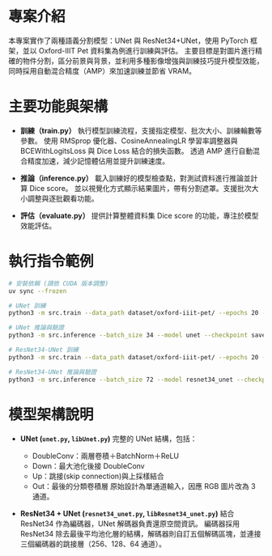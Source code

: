 # 專案介紹

本專案實作了兩種語義分割模型：UNet 與 ResNet34+UNet，使用 PyTorch 框架，並以 Oxford-IIIT Pet 資料集為例進行訓練與評估。
主要目標是對圖片進行精確的物件分割，區分前景與背景，並利用多種影像增強與訓練技巧提升模型效能，同時採用自動混合精度（AMP）來加速訓練並節省 VRAM。

# 主要功能與架構

* **訓練（train.py）**
  執行模型訓練流程，支援指定模型、批次大小、訓練輪數等參數。
  使用 RMSprop 優化器、CosineAnnealingLR 學習率調整器與 BCEWithLogitsLoss 與 Dice Loss 結合的損失函數。
  透過 AMP 進行自動混合精度加速，減少記憶體佔用並提升訓練速度。

* **推論（inference.py）**
  載入訓練好的模型檢查點，對測試資料進行推論並計算 Dice score。
  並以視覺化方式顯示結果圖片，帶有分割遮罩。支援批次大小調整與逐批觀看功能。

* **評估（evaluate.py）**
  提供計算整體資料集 Dice score 的功能，專注於模型效能評估。

# 執行指令範例

```bash
# 安裝依賴 (請依 CUDA 版本調整)
uv sync --frozen

# UNet 訓練
python3 -m src.train --data_path dataset/oxford-iiit-pet/ --epochs 20 --batch_size 34 --model unet --random-seed 42

# UNet 推論與驗證
python3 -m src.inference --batch_size 34 --model unet --checkpoint saved_models/UNet_20.pt

# ResNet34-UNet 訓練
python3 -m src.train --data_path dataset/oxford-iiit-pet/ --epochs 20 --batch_size 72 --model resnet34_unet --random-seed 100

# ResNet34-UNet 推論與驗證
python3 -m src.inference --batch_size 72 --model resnet34_unet --checkpoint saved_models/ResNet_20.pt
```

# 模型架構說明

* **UNet (`unet.py`, `libUnet.py`)**
  完整的 UNet 結構，包括：

  * DoubleConv：兩層卷積＋BatchNorm＋ReLU
  * Down：最大池化後接 DoubleConv
  * Up：跳接(skip connection)與上採樣結合
  * Out：最後的分類卷積層
    原始設計為單通道輸入，因應 RGB 圖片改為 3 通道。

* **ResNet34 + UNet (`resnet34_unet.py`, `libResnet34_unet.py`)**
  結合 ResNet34 作為編碼器，UNet 解碼器負責還原空間資訊。
  編碼器採用 ResNet34 除去最後平均池化層的結構，解碼器則自訂五個解碼區塊，並連接三個編碼器的跳接層（256、128、64 通道）。
